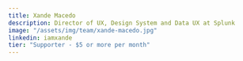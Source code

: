 ```yaml
---
title: Xande Macedo
description: Director of UX, Design System and Data UX at Splunk
image: "/assets/img/team/xande-macedo.jpg"
linkedin: iamxande
tier: "Supporter - $5 or more per month"
---
```

